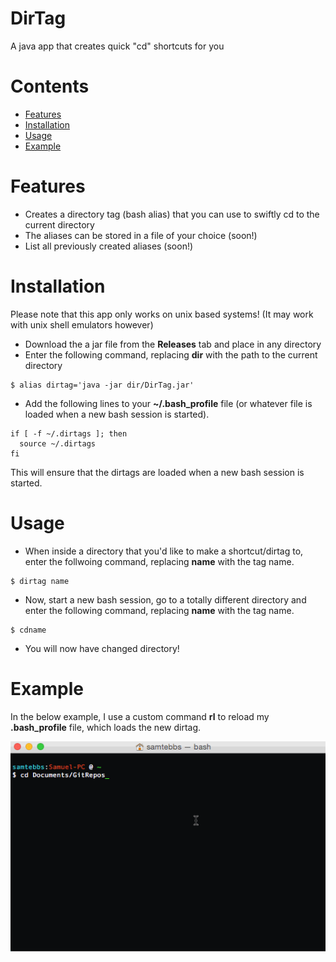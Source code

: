 # DirTag
A java app that creates quick "cd" shortcuts for you

# Contents
* <a href="#Features">Features</a>
* <a href="#Installation">Installation</a>
* <a href="#Usage">Usage</a>
* <a href="#Example">Example</a>

<a id="Features">Features
==========================
* Creates a directory tag (bash alias) that you can use to swiftly cd to the current directory
* The aliases can be stored in a file of your choice (soon!)
* List all previously created aliases (soon!)

<a id="Installation">Installation
==========================
Please note that this app only works on unix based systems! (It may work with unix shell emulators however)
* Download the a jar file from the **Releases** tab and place in any directory
* Enter the following command, replacing __dir__ with the path to the current directory

```
$ alias dirtag='java -jar dir/DirTag.jar'
```
* Add the following lines to your __~/.bash_profile__ file (or whatever file is loaded when a new bash session is started). 
```
if [ -f ~/.dirtags ]; then
  source ~/.dirtags
fi
```

This will ensure that the dirtags are loaded when a new bash session is started.

<a id="Usage">Usage
==========================
* When inside a directory that you'd like to make a shortcut/dirtag to, enter the follwoing command, replacing __name__ with the tag name.
```
$ dirtag name
```

* Now, start a new bash session, go to a totally different directory and enter the following command, replacing __name__ with the tag name.
```
$ cdname
```

* You will now have changed directory!

<a id="Example">Example
==========================
In the below example, I use a custom command **rl** to reload my **.bash_profile** file, which loads the new dirtag. 

![alt tag](https://github.com/SamTebbs33/DirTag/blob/master/example.gif)
